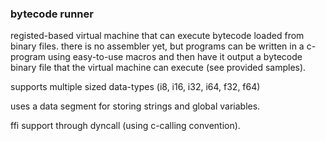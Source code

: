### bytecode runner

registed-based virtual machine that can execute bytecode loaded from binary files.
there is no assembler yet, but programs can be written in a c-program
using easy-to-use macros and then have it output a bytecode binary file
that the virtual machine can execute (see provided samples).

supports multiple sized data-types (i8, i16, i32, i64, f32, f64)

uses a data segment for storing strings and global variables.

ffi support through dyncall (using c-calling convention).
